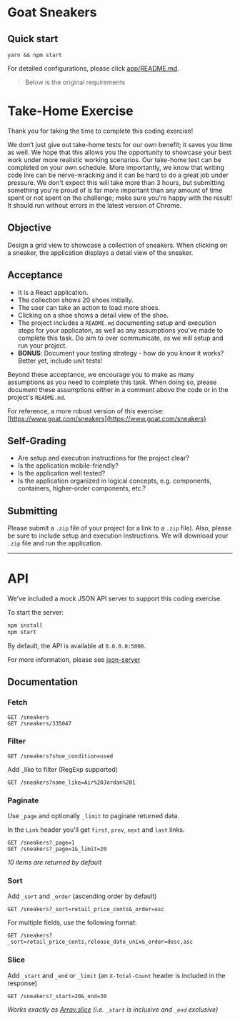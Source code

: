 # Goat Sneakers

## Quick start

`yarn && npm start`

For detailed configurations, please click [app/README.md](packages/app/README.md).

> Below is the original requirements

# Take-Home Exercise
Thank you for taking the time to complete this coding exercise! 

We don’t just give out take-home tests for our own benefit; it saves you time as well. We hope that this allows you the opportunity to showcase your best work under more realistic working scenarios. Our take-home test can be completed on your own schedule. More importantly, we know that writing code live can be nerve-wracking and it can be hard to do a great job under pressure. We don't expect this will take more than 3 hours, but submitting something you're proud of is far more important than any amount of time spent or not spent on the challenge; make sure you're happy with the result! It should run without errors in the latest version of Chrome.

## Objective
Design a grid view to showcase a collection of sneakers. When clicking on a sneaker, the application displays a detail view of the sneaker.

## Acceptance
- It is a React application.
- The collection shows 20 shoes initially.
- The user can take an action to load more shoes.
- Clicking on a shoe shows a detail view of the shoe.
- The project includes a `README.md` documenting setup and execution steps for your applicaton, as well as any assumptions you've made to complete this task. Do aim to over communicate, as we will setup and run your project.
- **BONUS**: Document your testing strategy - how do you know it works? Better yet, include unit tests!

Beyond these acceptance, we encourage you to make as many assumptions as you need to complete this task. When doing so, please document these assumptions either in a comment above the code or in the project's `README.md`.

For reference, a more robust version of this exercise:
[https://www.goat.com/sneakers](https://www.goat.com/sneakers)


## Self-Grading
- Are setup and execution instructions for the project clear?
- Is the application mobile-friendly?
- Is the application well tested?
- Is the application organized in logical concepts, e.g. components, containers, higher-order components, etc.?

## Submitting
Please submit a `.zip` file of your project (or a link to a `.zip` file). Also, please be sure to include setup and execution instructions. We will download your `.zip` file and run the application.

---

# API
We've included a mock JSON API server to support this coding exercise. 

To start the server:

```sh
npm install
npm start
```

By default, the API is available at `0.0.0.0:5000`.

For more information, please see [json-server](https://github.com/typicode/json-server)

## Documentation
### Fetch

```
GET /sneakers
GET /sneakers/335047
```

### Filter

```
GET /sneakers?shoe_condition=used
```

Add _like to filter (RegExp supported)

```
GET /sneakers?name_like=Air%20Jordan%201
```

### Paginate

Use `_page` and optionally `_limit` to paginate returned data.

In the `Link` header you'll get `first`, `prev`, `next` and `last` links.


```
GET /sneakers?_page=1
GET /sneakers?_page=1&_limit=20
```

_10 items are returned by default_

### Sort

Add `_sort` and `_order` (ascending order by default)

```
GET /sneakers?_sort=retail_price_cents&_order=asc
```

For multiple fields, use the following format:

```
GET /sneakers?_sort=retail_price_cents,release_date_unix&_order=desc,asc
```

### Slice

Add `_start` and `_end` or `_limit` (an `X-Total-Count` header is included in the response)

```
GET /sneakers?_start=20&_end=30
```

_Works exactly as [Array.slice](https://developer.mozilla.org/en/docs/Web/JavaScript/Reference/Global_Objects/Array/slice) (i.e. `_start` is inclusive and `_end` exclusive)_
